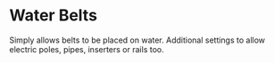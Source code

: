 # Water Belts
Simply allows belts to be placed on water. Additional settings to allow electric poles, pipes, inserters or rails too.
